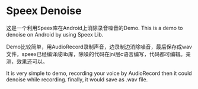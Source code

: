 # Speex Denoise
这是一个利用Speex库在Android上消除录音噪音的Demo.
This is a demo to denoise on Android by using Speex Lib.


Demo比较简单，用AudioRecord录制声音，边录制边消除噪音，最后保存成wav文件，speex已经编译成lib库，除噪的代码在jni层c语言编写，代码都可编辑。亲测，效果还可以。

It is very simple to demo, recording your voice by AudioRecord then it could denoise while recording. finally, it would save as .wav file.
